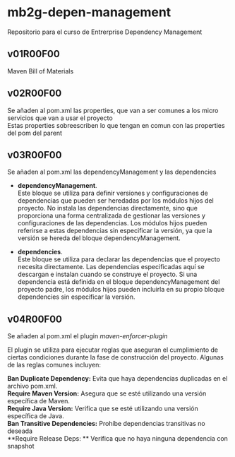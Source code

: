 # mb2g-depen-management
Repositorio para el curso de Entrerprise Dependency Management

## v01R00F00
Maven Bill of Materials

## v02R00F00
Se añaden al pom.xml las properties, que van a ser comunes a los micro servicios que van a usar el proyecto  
Estas properties sobreescriben lo que tengan en comun con las properties del pom del parent

## v03R00F00
Se añaden al pom.xml las dependencyManagement y las dependencies

- **dependencyManagement**.   
Este bloque se utiliza para definir versiones y configuraciones de dependencias que pueden ser heredadas por los módulos hijos del proyecto. 
No instala las dependencias directamente, sino que proporciona una forma centralizada de gestionar las versiones y configuraciones de las dependencias. 
Los módulos hijos pueden referirse a estas dependencias sin especificar la versión, ya que la versión se hereda del bloque dependencyManagement.

- **dependencies**.  
Este bloque se utiliza para declarar las dependencias que el proyecto necesita directamente. 
Las dependencias especificadas aquí se descargan e instalan cuando se construye el proyecto. 
Si una dependencia está definida en el bloque dependencyManagement del proyecto padre, los módulos hijos pueden incluirla en su propio bloque dependencies sin especificar la versión.

## v04R00F00
Se añaden al pom.xml el plugin *maven-enforcer-plugin*

El plugin se utiliza para ejecutar reglas que aseguran el cumplimiento de ciertas condiciones durante la fase de construcción del proyecto. Algunas de las reglas comunes incluyen:  

**Ban Duplicate Dependency:** Evita que haya dependencias duplicadas en el archivo pom.xml.  
**Require Maven Version:** Asegura que se esté utilizando una versión específica de Maven.  
**Require Java Version:** Verifica que se esté utilizando una versión específica de Java.  
**Ban Transitive Dependencies:** Prohíbe dependencias transitivas no deseada  
**Require Release Deps: ** Verifica que no haya ninguna dependencia con snapshot  